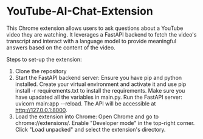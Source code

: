 # YouTube-AI-Chat-Extension
This Chrome extension allows users to ask questions about a YouTube video they are watching. It leverages a FastAPI backend to fetch the video's transcript and interact with a language model to provide meaningful answers based on the content of the video.

Steps to set-up the extension:
1. Clone the repository
2. Start the FastAPI backend server:
      Ensure you have pip and python installed. Create your virtual environment and activate it and use pip install -r requirements.txt to install the requirements.
      Make sure you have upadated all the variables in main.py.
      Run the FastAPI server: uvicorn main:app --reload.
      The API will be accessible at http://127.0.0.1:8000.
3. Load the extension into Chrome:
    Open Chrome and go to chrome://extensions/.
    Enable "Developer mode" in the top-right corner.
    Click "Load unpacked" and select the extension's directory.
